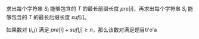 求出每个字符串 $S_i$ 能够包含的 $T$ 的最长前缀长度 $pre[i]$，再求出每个字符串 $S_i$ 能够包含的 $T$ 的最长后缀长度 $suf[i]$。

如果数对 $(i, j)$ 满足 $pre[i] + suf[j] \ge n$，那么该数对满足题目ti'o'a

